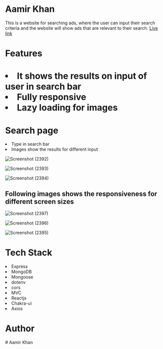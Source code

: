 # Aamir Khan
This is a website for searching ads, where the user can input their search criteria and the website will show ads that are relevant to their search.
<a href="https://aamir-khan-six.vercel.app/">Live link</a>
<h1>Features<h1>
 <li>It shows the results on input of user in search bar</li>
 <li>Fully responsive</li>
 <li>Lazy loading for images</li>

  <h1>Search page</h1>
  <li>Type in search bar</li>
  
 <li>Images show the results for different input</li>

  
![Screenshot (2392)](https://user-images.githubusercontent.com/101388992/233826257-4384541f-ff87-4a13-a139-a11ef4dbc24b.png)

 ![Screenshot (2393)](https://user-images.githubusercontent.com/101388992/233826269-0e396048-86ff-4bbe-89c3-0c0fbe42bc18.png)
 
![Screenshot (2394)](https://user-images.githubusercontent.com/101388992/233826272-37d013b9-747f-4d45-9c04-cb7f66241121.png)
 
 <h2>Following images shows the responsiveness for different screen sizes</h2>
 
![Screenshot (2397)](https://user-images.githubusercontent.com/101388992/233826365-f158834a-eaa0-44e9-86be-7ddc5c84f90a.png)
 
 
![Screenshot (2396)](https://user-images.githubusercontent.com/101388992/233826375-f761c624-41b3-4455-aac4-4f0f1033c55b.png)
 
![Screenshot (2395)](https://user-images.githubusercontent.com/101388992/233826379-fc603f52-3af2-46c0-b28f-aeb949d77cc2.png)

 <h1>Tech Stack</h1>
 <li>Express</li>
 <li>MongoDB</li>
 <li>Mongoose</li>
 <li>dotenv</li> 
 <li>cors</li>
 <li>MVC</li> 
 <li>Reactjs</li>  
 <li>Chakra-ui</li>
 <li>Axios</li>
 
  <h1>Author</h1>
 # Aamir Khan
